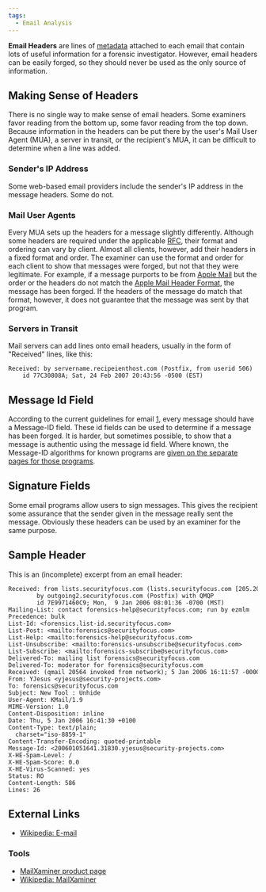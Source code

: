 ```yaml
---
tags:
  - Email Analysis
---
```

**Email Headers** are lines of [metadata](metadata.md) attached to each
email that contain lots of useful information for a forensic
investigator. However, email headers can be easily forged, so they should never
be used as the only source of information.

## Making Sense of Headers

There is no single way to make sense of email headers. Some examiners
favor reading from the bottom up, some favor reading from the top down.
Because information in the headers can be put there by the user's
Mail User Agent (MUA), a server in transit, or the
recipient's MUA, it can be difficult to
determine when a line was added.

### Sender's IP Address

Some web-based email providers include the sender's IP address in the
message headers. Some do not.

### Mail User Agents

Every MUA sets up the headers for a
message slightly differently. Although some headers are required under
the applicable [RFC](http://www.faqs.org/rfcs/rfc2822.html), their
format and ordering can vary by client. Almost all clients, however, add
their headers in a fixed format and order. The examiner can use the
format and order for each client to show that messages were forged, but
not that they were legitimate. For example, if a message purports to be
from [Apple Mail](apple_mail.md) but the order or the headers do
not match the [Apple Mail Header
Format](apple_mail_header_format.md), the message has been
forged. If the headers of the message do match that format, however, it
does not guarantee that the message was sent by that program.

### Servers in Transit

Mail servers can add lines onto email headers, usually in the form of
"Received" lines, like this:

    Received: by servername.recipeienthost.com (Postfix, from userid 506)
        id 77C30808A; Sat, 24 Feb 2007 20:43:56 -0500 (EST)

## Message Id Field

According to the current guidelines for email
[1](http://www.faqs.org/rfcs/rfc2822.html), every message should have a
Message-ID field. These id fields can be used to determine if a message
has been forged. It is harder, but sometimes possible, to show that a
message is authentic using the message id field. Where known, the
Message-ID algorithms for known programs are [given on the separate
pages for those programs](list_of_mua_header_formats.md).

## Signature Fields

Some email programs allow users to sign messages. This gives the recipient some
assurance that the sender given in the message really sent the message.
Obviously these headers can be used by an examiner for the same purpose.

## Sample Header

This is an (incomplete) excerpt from an email header:

```
Received: from lists.securityfocus.com (lists.securityfocus.com [205.206.231.19])
        by outgoing2.securityfocus.com (Postfix) with QMQP
        id 7E9971460C9; Mon,  9 Jan 2006 08:01:36 -0700 (MST)
Mailing-List: contact forensics-help@securityfocus.com; run by ezmlm
Precedence: bulk
List-Id: <forensics.list-id.securityfocus.com>
List-Post: <mailto:forensics@securityfocus.com>
List-Help: <mailto:forensics-help@securityfocus.com>
List-Unsubscribe: <mailto:forensics-unsubscribe@securityfocus.com>
List-Subscribe: <mailto:forensics-subscribe@securityfocus.com>
Delivered-To: mailing list forensics@securityfocus.com
Delivered-To: moderator for forensics@securityfocus.com
Received: (qmail 20564 invoked from network); 5 Jan 2006 16:11:57 -0000
From: YJesus <yjesus@security-projects.com>
To: forensics@securityfocus.com
Subject: New Tool : Unhide
User-Agent: KMail/1.9
MIME-Version: 1.0
Content-Disposition: inline
Date: Thu, 5 Jan 2006 16:41:30 +0100
Content-Type: text/plain;
  charset="iso-8859-1"
Content-Transfer-Encoding: quoted-printable
Message-Id: <200601051641.31830.yjesus@security-projects.com>
X-HE-Spam-Level: /
X-HE-Spam-Score: 0.0
X-HE-Virus-Scanned: yes
Status: RO
Content-Length: 586
Lines: 26
```

## External Links

* [Wikipedia: E-mail](https://en.wikipedia.org/wiki/E-mail)

### Tools

* [MailXaminer product page](https://www.mailxaminer.com/product/)
* [Wikipedia: MailXaminer](https://en.wikipedia.org/wiki/MailXaminer)
